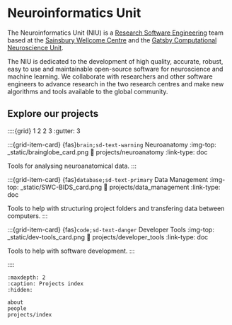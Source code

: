 # Neuroinformatics Unit

The Neuroinformatics Unit (NIU) is a [Research Software Engineering](https://society-rse.org/) team based at the [Sainsbury Wellcome Centre](https://www.sainsburywellcome.org/web/) and the [Gatsby Computational Neuroscience Unit](https://www.ucl.ac.uk/gatsby/gatsby-computational-neuroscience-unit). 

The NIU is dedicated to the development of high quality, accurate, robust, easy to use and maintainable open-source software for neuroscience and machine learning. We collaborate with researchers and other software engineers to advance research in the two research centres and make new algorithms and tools available to the global community.


## Explore our projects

::::{grid} 1 2 2 3
:gutter: 3

:::{grid-item-card} {fas}`brain;sd-text-warning` Neuroanatomy
:img-top: _static/brainglobe_card.png
:link: projects/neuroanatomy
:link-type: doc

Tools for analysing neuroanatomical data.
:::

:::{grid-item-card} {fas}`database;sd-text-primary` Data Management
:img-top: _static/SWC-BIDS_card.png
:link: projects/data_management
:link-type: doc

Tools to help with structuring project folders and transfering data between computers.
:::

:::{grid-item-card} {fas}`code;sd-text-danger` Developer Tools
:img-top: _static/dev-tools_card.png
:link: projects/developer_tools
:link-type: doc

Tools to help with software development.
:::

::::

```{toctree}
:maxdepth: 2
:caption: Projects index
:hidden:

about
people
projects/index
```
